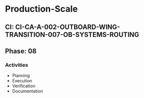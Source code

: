 # Production-Scale

## CI: CI-CA-A-002-OUTBOARD-WING-TRANSITION-007-OB-SYSTEMS-ROUTING
## Phase: 08

### Activities
- Planning
- Execution
- Verification
- Documentation

